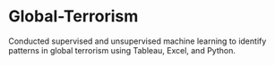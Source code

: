 # Global-Terrorism
Conducted supervised and unsupervised machine learning to identify patterns in global terrorism using Tableau, Excel, and Python.
